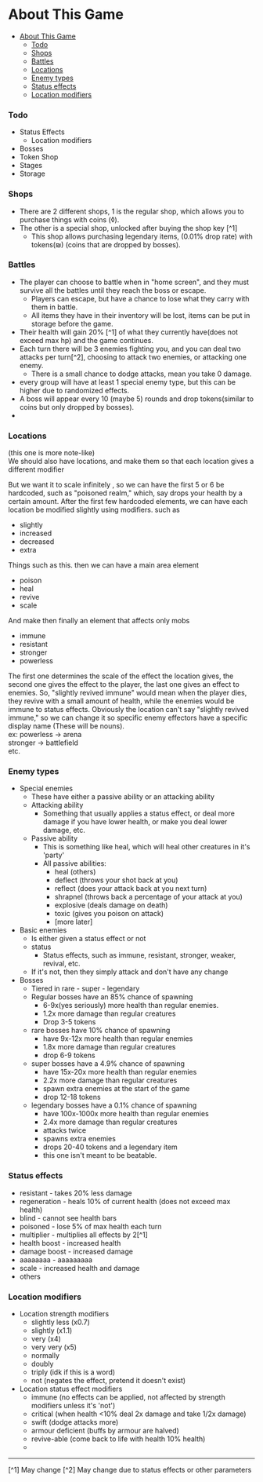 # About This Game

<!-- TOC -->

* [About This Game](#about-this-game)
    * [Todo](#todo)
    * [Shops](#shops)
    * [Battles](#battles)
    * [Locations](#locations)
    * [Enemy types](#enemy-types)
    * [Status effects](#status-effects)
    * [Location modifiers](#location-modifiers)

<!-- TOC -->

### Todo

- Status Effects
    - Location modifiers
- Bosses
- Token Shop
- Stages
- Storage

### Shops

- There are 2 different shops, 1 is the regular shop, which allows you to purchase things with coins (◊).
- The other is a special shop, unlocked after buying the shop key [^1]
    - This shop allows purchasing legendary items, (0.01% drop rate) with tokens(₪) (coins that are dropped by bosses).

### Battles

- The player can choose to battle when in "home screen", and they must survive all the battles until they reach the boss
  or escape.
    - Players can escape, but have a chance to lose what they carry with them in battle.
    - All items they have in their inventory will be lost, items can be put in storage before the game.
- Their health will gain 20% [^1] of what they currently have(does not exceed max hp) and the game continues.
- Each turn there will be 3 enemies fighting you, and you can deal two attacks per turn[^2], choosing to attack two
  enemies, or attacking one enemy.
    - There is a small chance to dodge attacks, mean you take 0 damage.
- every group will have at least 1 special enemy type, but this can be higher due to randomized effects.
- A boss will appear every 10 (maybe 5) rounds and drop tokens(similar to coins but only dropped by bosses).
-

### Locations

(this one is more note-like) \
We should also have locations, and make them so that each location gives a different modifier

But we want it to scale infinitely , so we can have the first 5 or 6 be hardcoded,
such as "poisoned realm," which, say drops your health by a certain amount.
After the first few hardcoded elements, we can have each location be modified slightly using modifiers.
such as

- slightly
- increased
- decreased
- extra

Things such as this.
then we can have a main area element

- poison
- heal
- revive
- scale

And make then finally an element that affects only mobs

- immune
- resistant
- stronger
- powerless

The first one determines the scale of the effect the location gives,
the second one gives the effect to the player, the last one gives an effect to enemies.
So, "slightly revived immune" would mean when the player dies, they revive
with a small amount of health, while the enemies would be immune to status effects.
Obviously the location can't say "slightly revived immune," so we can change it so specific
enemy effectors have a specific display name (These will be nouns).\
ex: powerless -> arena\
stronger -> battlefield \
etc.

### Enemy types

- Special enemies
    - These have either a passive ability or an attacking ability
    - Attacking ability
        - Something that usually applies a status effect, or deal more damage if you have lower health, or make you deal
          lower damage, etc.
    - Passive ability
        - This is something like heal, which will heal other creatures in it's 'party'
        - All passive abilities:
            - heal (others)
            - deflect (throws your shot back at you)
            - reflect (does your attack back at you next turn)
            - shrapnel (throws back a percentage of your attack at you)
            - explosive (deals damage on death)
            - toxic (gives you poison on attack)
            - [more later]
- Basic enemies
    - Is either given a status effect or not
    - status
        - Status effects, such as immune, resistant, stronger, weaker, revival, etc.
    - If it's not, then they simply attack and don't have any change
- Bosses
    - Tiered in rare - super - legendary
    - Regular bosses have an 85% chance of spawning
        - 6-9x(yes seriously) more health than regular enemies.
        - 1.2x more damage than regular creatures
        - Drop 3-5 tokens
    - rare bosses have 10% chance of spawning
        - have 9x-12x more health than regular enemies
        - 1.8x more damage than regular creatures
        - drop 6-9 tokens
    - super bosses have a 4.9% chance of spawning
        - have 15x-20x more health than regular enemies
        - 2.2x more damage than regular creatures
        - spawn extra enemies at the start of the game
        - drop 12-18 tokens
    - legendary bosses have a 0.1% chance of spawning
        - have 100x-1000x more health than regular enemies
        - 2.4x more damage than regular creatures
        - attacks twice
        - spawns extra enemies
        - drops 20-40 tokens and a legendary item
        - this one isn't meant to be beatable.

### Status effects

- resistant - takes 20% less damage
- regeneration - heals 10% of current health (does not exceed max health)
- blind - cannot see health bars
- poisoned - lose 5% of max health each turn
- multiplier - multiplies all effects by 2[^1]
- health boost - increased health
- damage boost - increased damage
- aaaaaaaa - aaaaaaaaa
- scale - increased health and damage
- others

### Location modifiers

- Location strength modifiers
    - slightly less (x0.7)
    - slightly (x1.1)
    - very (x4)
    - very very (x5)
    - normally
    - doubly
    - triply (idk if this is a word)
    - not (negates the effect, pretend it doesn't exist)
- Location status effect modifiers
    - immune (no effects can be applied, not affected by strength modifiers unless it's 'not')
    - critical (when health <10% deal 2x damage and take 1/2x damage)
    - swift (dodge attacks more)
    - armour deficient (buffs by armour are halved)
    - revive-able (come back to life with health 10% health)
    -

<hr />
[^1] May change
[^2] May change due to status effects or other parameters 
